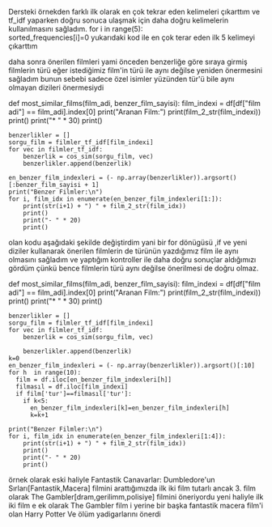 Dersteki örnekden farklı ilk olarak en çok tekrar eden kelimeleri çıkarttım ve tf_idf yaparken
doğru sonuca ulaşmak için daha doğru kelimelerin kullanılmasını sağladım.
  for i in range(5):  
  sorted_frequencies[i]=0
yukarıdaki kod ile en çok terar eden ilk 5 kelimeyi çıkarttım  

daha sonra önerilen filmleri yami önceden benzerliğe göre sıraya girmiş
filmlerin türü  eğer istediğimiz film'in türü ile aynı değilse yeniden önermesini sağladım bunun
sebebi sadece özel isimler yüzünden tür'ü bile aynı olmayan dizileri önermesiydi

def most_similar_films(film_adi, benzer_film_sayisi):
    film_indexi = df[df["film adi"] == film_adi].index[0]
    print("Aranan Film:")
    print(film_2_str(film_indexi))
    print()
    print("* " * 30)
    print()
    
    benzerlikler = []
    sorgu_film = filmler_tf_idf[film_indexi]
    for vec in filmler_tf_idf:
        benzerlik = cos_sim(sorgu_film, vec)
        benzerlikler.append(benzerlik)
    
    en_benzer_film_indexleri = (- np.array(benzerlikler)).argsort()[:benzer_film_sayisi + 1]
    print("Benzer Filmler:\n")
    for i, film_idx in enumerate(en_benzer_film_indexleri[1:]):
        print(str(i+1) + ") " + film_2_str(film_idx))
        print()
        print("- " * 20)
        print()

olan kodu aşağıdaki şekilde değiştirdim yani bir for dönügüsü
,if ve yeni diziler kullanarak önerilen filmlerin de türünün yazdığımız film ile
aynı olmasını sağladım ve yaptığım kontroller ile daha doğru sonuçlar aldığımızı gördüm
çünkü bence filmlerin türü aynı değilse
önerilmesi de doğru olmaz. 
 

def most_similar_films(film_adi, benzer_film_sayisi):
    film_indexi = df[df["film adi"] == film_adi].index[0]
    print("Aranan Film:")
    print(film_2_str(film_indexi))
    print()
    print("* " * 30)
    print()

    benzerlikler = []
    sorgu_film = filmler_tf_idf[film_indexi]
    for vec in filmler_tf_idf:
        benzerlik = cos_sim(sorgu_film, vec)
      
        benzerlikler.append(benzerlik)
    k=0
    en_benzer_film_indexleri = (- np.array(benzerlikler)).argsort()[:10]
    for h  in range(10): 
      film = df.iloc[en_benzer_film_indexleri[h]] 
      filmasıl = df.iloc[film_indexi] 
      if film['tur']==filmasıl['tur']: 
        if k<5:
          en_benzer_film_indexleri[k]=en_benzer_film_indexleri[h] 
          k=k+1
    
    print("Benzer Filmler:\n")
    for i, film_idx in enumerate(en_benzer_film_indexleri[1:4]):
        print(str(i+1) + ") " + film_2_str(film_idx))
        print()
        print("- " * 20)
        print()

örnek olarak eski haliyle
Fantastik Canavarlar: Dumbledore'un Sırları[Fantastik,Macera] filmini arattığımızda ilk iki film
tutarlı ancak 3. film olarak The Gambler[dram,gerilimm,polisiye] filmini öneriyordu
yeni haliyle ilk iki film e ek olarak The Gambler film i yerine bir başka fantastik macera
film'i olan Harry Potter Ve ölüm yadigarlarını önerdi 